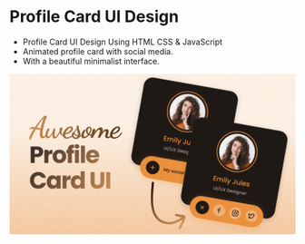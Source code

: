 # Profile Card UI Design

- Profile Card UI Design Using HTML CSS & JavaScript
- Animated profile card with social media.
- With a beautiful minimalist interface.


![preview img](/preview.png)
